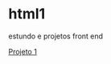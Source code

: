 # html1
estundo e projetos front end

<a href="https://gabrielgotinha.github.io/html1/estudoprojeto/index.html">Projeto 1</a>
